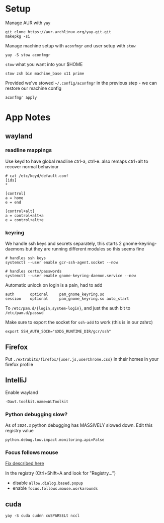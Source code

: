 # Setup

Manage AUR with `yay`

    git clone https://aur.archlinux.org/yay-git.git
    makepkg -si

Manage machine setup with `aconfmgr` and user setup with `stow`

    yay -S stow aconfmgr

`stow` what you want into your $HOME

    stow zsh bin machine_base x11 prime

Provided we've stowed `~/.config/aconfmgr` in the previous step - we can restore our machine config

    aconfmgr apply

# App Notes

## wayland

### readline mappings

Use keyd to have global readline ctrl-a, ctrl-e. also remaps ctrl+alt to recover normal behaviour

    # cat /etc/keyd/default.conf
    [ids]
    *
    
    [control]
    a = home
    e = end
    
    [control+alt]
    a = control+alt+a
    e = control+alt+e

### keyring

We handle ssh keys and secrets separately, this starts 2 gnome-keyring-daemons but they are running different modules so
this seems fine

    # handles ssh keys
    systemctl --user enable gcr-ssh-agent.socket --now
    
    # handles certs/passwords
    systemctl --user enable gnome-keyring-daemon.service --now 

Automatic unlock on login is a pain, had to add

    auth       optional     pam_gnome_keyring.so
    session    optional     pam_gnome_keyring.so auto_start

To `/etc/pam.d/{login,system-login}`, and just the auth bit to `/etc/pam.d/passwd`

Make sure to export the socket for `ssh-add` to work (this is in our zshrc)

    export SSH_AUTH_SOCK="$XDG_RUNTIME_DIR/gcr/ssh"

## Firefox

Put `./extrabits/firefox/{user.js,userChrome.css}` in their homes in your firefox profile

## IntelliJ

Enable wayland
    
    -Dawt.toolkit.name=WLToolkit

### Python debugging slow?

As of `2024.3` python debugging has MASSIVELY slowed down. Edit this registry value

    python.debug.low.impact.monitoring.api=False


### Focus follows mouse

[Fix described here](https://youtrack.jetbrains.com/issue/IDEA-112015#comment=27-1324403)

In the registry  (Ctrl+Shift+A and look for "Registry...")

- disable `allow.dialog.based.popup`
- enable `focus.follows.mouse.workarounds`

## cuda

    yay -S cuda cudnn cuSPARSELt nccl 

